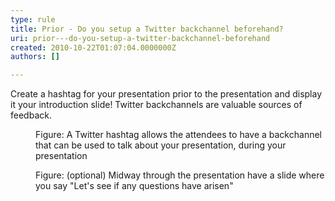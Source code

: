 ```yaml
---
type: rule
title: Prior - Do you setup a Twitter backchannel beforehand?
uri: prior---do-you-setup-a-twitter-backchannel-beforehand
created: 2010-10-22T01:07:04.0000000Z
authors: []

---
```


 Create a hashtag for your presentation prior to the presentation and display it your introduction slide! Twitter backchannels are valuable sources of feedback.<br> <dl class="image">    <dt><img alt="" src="/Communication/RulesToBetterPowerpointPresentations/PublishingImages/PPTwit.jpg"> </dt>
    <dd>Figure&#58; A Twitter hashtag allows the attendees to have a backchannel that can be used to talk about your presentation, during your presentation</dd></dl><dl class="image">    <dt><img alt="" src="/Communication/RulesToBetterPowerpointPresentations/PublishingImages/PPTwit2.jpg"> </dt>
    <dd>Figure&#58; (optional) Midway through the presentation have a slide where you say &quot;Let's see if any questions have arisen&quot;</dd></dl>

